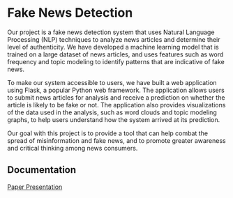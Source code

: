 
# Fake News Detection

Our project is a fake news detection system that uses Natural Language Processing (NLP) techniques to analyze news articles and determine their level of authenticity. We have developed a machine learning model that is trained on a large dataset of news articles, and uses features such as word frequency and topic modeling to identify patterns that are indicative of fake news.

To make our system accessible to users, we have built a web application using Flask, a popular Python web framework. The application allows users to submit news articles for analysis and receive a prediction on whether the article is likely to be fake or not. The application also provides visualizations of the data used in the analysis, such as word clouds and topic modeling graphs, to help users understand how the system arrived at its prediction.

Our goal with this project is to provide a tool that can help combat the spread of misinformation and fake news, and to promote greater awareness and critical thinking among news consumers.




## Documentation

[Paper Presentation](
https://www.irjet.net/archives/V9/i4/IRJET-V9I4336.pdfhttps://www.irjet.net/archives/V9/i4/IRJET-V9I4336.pdf)

